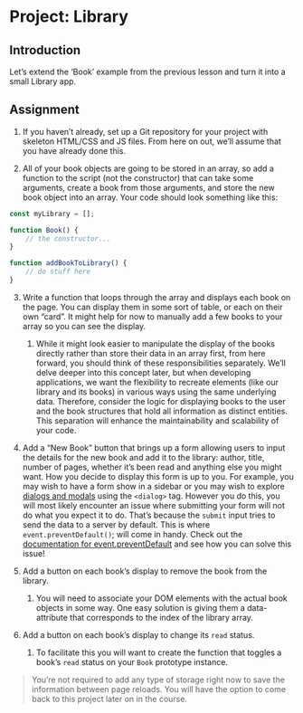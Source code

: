 # Project: Library

## Introduction

Let’s extend the ‘Book’ example from the previous lesson and turn it into a small Library app.

## Assignment

1. If you haven’t already, set up a Git repository for your project with skeleton HTML/CSS and JS files. From here on out, we’ll assume that you have already done this.

2. All of your book objects are going to be stored in an array, so add a function to the script (not the constructor) that can take some arguments, create a book from those arguments, and store the new book object into an array. Your code should look something like this:

```javascript
const myLibrary = [];

function Book() {
	// the constructor...
}

function addBookToLibrary() {
	// do stuff here
}
```

3. Write a function that loops through the array and displays each book on the page. You can display them in some sort of table, or each on their own “card”. It might help for now to manually add a few books to your array so you can see the display.

   1. While it might look easier to manipulate the display of the books directly rather than store their data in an array first, from here forward, you should think of these responsibilities separately. We’ll delve deeper into this concept later, but when developing applications, we want the flexibility to recreate elements (like our library and its books) in various ways using the same underlying data. Therefore, consider the logic for displaying books to the user and the book structures that hold all information as distinct entities. This separation will enhance the maintainability and scalability of your code.

4. Add a “New Book” button that brings up a form allowing users to input the details for the new book and add it to the library: author, title, number of pages, whether it’s been read and anything else you might want. How you decide to display this form is up to you. For example, you may wish to have a form show in a sidebar or you may wish to explore [dialogs and modals](https://developer.mozilla.org/en-US/docs/Web/HTML/Element/dialog) using the `<dialog>` tag. However you do this, you will most likely encounter an issue where submitting your form will not do what you expect it to do. That’s because the `submit` input tries to send the data to a server by default. This is where `event.preventDefault()`; will come in handy. Check out the [documentation for event.preventDefault](https://developer.mozilla.org/en-US/docs/Web/API/Event/preventDefault) and see how you can solve this issue!

5. Add a button on each book’s display to remove the book from the library.

   1. You will need to associate your DOM elements with the actual book objects in some way. One easy solution is giving them a data-attribute that corresponds to the index of the library array.

6. Add a button on each book’s display to change its `read` status.
   1. To facilitate this you will want to create the function that toggles a book’s `read` status on your `Book` prototype instance.

> You’re not required to add any type of storage right now to save the information between page reloads. You will have the option to come back to this project later on in the course.

